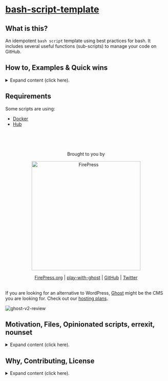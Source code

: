 # [bash-script-template](https://github.com/firepress-org/bash-script-template)


## What is this?

An idempotent `bash script` template using best practices for bash. It includes several useful functions (sub-scripts) to manage your code on GitHub.


## How to, Examples & Quick wins

<details><summary>Expand content (click here).</summary>
<p>

You should use an alias like: `alias uu=./utility.sh ` (with a space at the end) to really benefit from this app.

**Example**: test

```
./utility.sh test"

$1 is now test
$2 is now not-set
$3 is now not-set

——> Hub is installed.
——> Docker is installed.
——> Date is: 2019-09-06_23H10s56
```

**Example**: test using attributes

```
./utility.sh test two "The red fox is running."

$1 is now test
$2 is now two
$3 is now The red fox is running.

——> Hub is installed.
——> Docker is installed.
——> Date is: 2019-09-06_23H39s16
```

**Example**: git status

```
./utility.sh stat

On branch edge
Your branch is up to date with 'origin/edge'.

Changes not staged for commit:
  (use "git add/rm <file>..." to update what will be committed)
  (use "git restore <file>..." to discard changes in working directory)
	modified:   README.md
	deleted:    dummyfile.md
	modified:   utility.sh

no changes added to commit (use "git add" and/or "git commit -a")
```

**Example**: git push

```

./utility.sh push

——> ERROR: You must provide a Git message.

### ### ###

./utility.sh push "Improve README / Quick win section"

Enumerating objects: 5, done.
Counting objects: 100% (5/5), done.
Delta compression using up to 8 threads
Compressing objects: 100% (3/3), done.
Writing objects: 100% (3/3), 506 bytes | 506.00 KiB/s, done.
Total 3 (delta 2), reused 0 (delta 0)
remote: Resolving deltas: 100% (2/2), completed with 2 local objects.
To github.com:firepress-org/bash-script-template.git
   9737dc7..7255277  master -> master
```

**Example**: rebase master (from the branch edge)

```
# 
./utility.sh rbmaster"

Switched to branch 'master'
Your branch is up to date with 'origin/master'.
From github.com:firepress-org/bash-script-template
 * branch            master     -> FETCH_HEAD
Already up to date.
First, rewinding head to replay your work on top of it...
Fast-forwarded master to edge.
Total 0 (delta 0), reused 0 (delta 0)
To github.com:firepress-org/bash-script-template.git
   27d5731..4a2a0e5  master -> master
Switched to branch 'edge'
Your branch is up to date with 'origin/edge'.
——> Diligence: 4a2a0e5 | 4a2a0e5 (master vs edge should be the same)
```

**Example**: list available functions

```
./utility.sh which_func

ci-status
diff
example_array
example_docs
example_figlet
gitignore
hash
lint
log
outedge
outmaster
passfull
passfull_long
push
rbedge
rbmaster
release
sq
stat
test
version
which_func
wip_bisect
```

</p>
</details>


## Requirements

Some scripts are using:

- [Docker](https://docs.docker.com/install/)
- [Hub](https://github.com/github/hub#installation)

<br>

&nbsp;

<p align="center">
    Brought to you by
</p>

<p align="center">
  <a href="https://firepress.org/">
    <img src="https://user-images.githubusercontent.com/6694151/50166045-2cc53000-02b4-11e9-8f7f-5332089ec331.jpg" width="340px" alt="FirePress" />
  </a>
</p>

<p align="center">
    <a href="https://firepress.org/">FirePress.org</a> |
    <a href="https://play-with-ghost.com/">play-with-ghost</a> |
    <a href="https://github.com/firepress-org/">GitHub</a> |
    <a href="https://twitter.com/askpascalandy">Twitter</a>
    <br /> <br />
</p>

If you are looking for an alternative to WordPress, [Ghost](https://firepress.org/en/faq/#what-is-ghost) might be the CMS you are looking for. Check out our [hosting plans](https://firepress.org/en).

![ghost-v2-review](https://user-images.githubusercontent.com/6694151/64218253-f144b300-ce8e-11e9-8d75-312a2b6a3160.gif)


## Motivation, Files, Opinionated scripts, errexit, nounset

<details><summary>Expand content (click here).</summary>
<p>

## Motivation

I write `bash` scripts not infrequently and realised that I often copied a recent script whenever I started writing a new one. This provided me with a basic scaffold to work on and several useful helper functions I'd otherwise likely end up duplicating.

So rather than continually copying old scripts and flensing the irrelevant code, I'm publishing a more formalised template to ease the process for my own usage and anyone else who may find it helpful! Suggestions for improvements are most welcome.

This project was forked from: https://github.com/ralish/bash-script-template

## Files

- **.bashcheck.sh**: Designed for sourcing into scripts; contains only those functions unlikely to need modification.
- **utility.sh**: Core script which sources in `.bashcheck.sh` and contains those functions likely to be modified.

## Controversies

The Bash scripting community is an opinionated one. This is not a bad thing, but it does mean that some decisions made in this template aren't going to be agreed upon by everyone. A few of the most notable ones are highlighted here with an explanation of the rationale.

## errexit (*set -e*)

Conventional wisdom has for a long time held that at the top of every Bash script should be `set -e` (or the equivalent `set -o errexit`). This modifies the behaviour of Bash to exit immediately when it encounters a non-zero exit code from an executed command if it meets certain criteria. This would seem like an obviously useful behaviour in many cases, however, controversy arises both from the complexity of the grammar which determines if a command is eligible for this behaviour and the fact that there are many circumstances where a non-zero exit code is expected and should not result in termination of the script. An excellent overview of the argument against this option can be found in [BashFAQ 105](http://mywiki.wooledge.org/BashFAQ/105).

My personal view is that the benefits of `errexit` outweigh its disadvantages. More importantly, a script which is compatible with this option will work just as well if it is disabled, however, the inverse is not true. By being compatible with `errexit` those who find it useful can use this template without modification while those opposed can simply disable it without issue.

## nounset (*set -u*)

By enabling `set -u` (or the equivalent `set -o nounset`) the script will exit if an attempt is made to expand an unset variable. This can be useful both for detecting typos as well as potentially premature usage of variables which were expected to have been set earlier. The controvery here arises in that many Bash scripting coding idioms rely on referencing unset variables, which in the absence of this option are perfectly valid. Further discussion on this option can be found in [BashFAQ 112](http://mywiki.wooledge.org/BashFAQ/112).

This option is enabled for the same reasons as described above for `errexit`.

</p>
</details>


## Why, Contributing, License

<details><summary>Expand content (click here).</summary>
<p>

## Why all this work?

Our [mission](https://firepress.org/en/our-mission/) is to empower freelancers and small organizations to build an outstanding mobile-first website.

Because we believe your website should speak up in your name, we consider our mission completed once your site has become your impresario.

Find me on Twitter [@askpascalandy](https://twitter.com/askpascalandy).

— [The FirePress Team](https://firepress.org/) 🔥📰

## Contributing

The power of communities pull request and forks means that `1 + 1 = 3`. You can help to make this repo a better one! Here is how:

1. Fork it
2. Create your feature branch: `git checkout -b my-new-feature`
3. Commit your changes: `git commit -am 'Add some feature'`
4. Push to the branch: `git push origin my-new-feature`
5. Submit a pull request

Check this post for more details: [Contributing to our Github project](https://pascalandy.com/blog/contributing-to-our-github-project/). Also, by contributing you agree to the [Contributor Code of Conduct on GitHub](https://pascalandy.com/blog/contributor-code-of-conduct-on-github/). 

## License

- This git repo is under the **GNU V3** license. [Find it here](./LICENSE.md).

</p>
</details>
